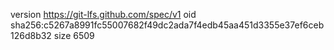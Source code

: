 version https://git-lfs.github.com/spec/v1
oid sha256:c5267a8991fc55007682f49dc2ada7f4edb45aa451d3355e37ef6ceb126d8b32
size 6509
